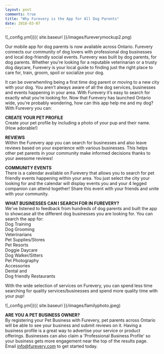 ```yaml
---
layout: post
comments: true
title: "Why Furevery is the App for All Dog Parents"
date: 2018-03-07
---
```

![_config.yml]({{ site.baseurl }}/images/fureverymockup2.png)

Our mobile app for dog parents is now available across Ontario. Furevery connects our community of dog lovers with professional dog businesses and local dog-friendly social events. Furevery was built by dog parents, for dog parents. Whether you're looking for a reputable veterinarian or a trusty dog daycare, Furevery is your local guide to finding just the right place to care for, train, groom, spoil or socialize your dog. 

It can be overwhemling being a first time dog parent or moving to a new city with your dog. You aren’t always aware of all the dog services, businesses and events happening in your area. With Furevery it’s easy to search for exactly what you’re looking for. Now that Furevery has launched Ontario wide, you're probably wondering, how can this app help me and my dog? 
<br>With Furevery you can:

**CREATE YOUR PET PROFILE**
<br>Create your pet profile by including a photo of your pup and their name. (How adorable!)

**REVIEWS**
<br>Within the Furevery app you can search for businesses and also leave reviews based on your experience with various businesses. This helps other pet parents in your community make informed decisions thanks to your awesome reviews! 

**COMMUNITY EVENTS**
<br>There is a calendar available on Furevery that allows you to search for pet friendly events happening within your area. You just select the city your looking for and the calendar will display events you and your 4 legged companion can attend together! Share this event with your friends and unite with your community. 

**WHAT BUSINESSES CAN I SEARCH FOR IN FUREVERY?**
<br>We've listened to feedback from hundreds of dog parents and built the app to showcase all the different dog businesses you are looking for. 
You can search the app for:
<br>Dog Training
<br>Dog Grooming
<br>Veterinarians
<br>Pet Supplies/Stores
<br>Pet Resorts
<br>Doggie Daycare
<br>Dog Walker/Sitters
<br>Pet Photography
<br>Accessories
<br>Dental and 
<br>Dog friendly Restaurants

With the wide selection of services on Furevery, you can spend less time searching for quality services/businesses and spend more quality time with your pup! 

![_config.yml]({{ site.baseurl }}/images/familyphoto.jpeg)

**ARE YOU A PET BUSINESS OWNER?**
<br>By registering your Pet Business with Furevery, pet parents across Ontario will be able to see your business and submit reviews on it. Having a business profile is a great way to advertise your service or product offerings. Businesses can also claim a 'Professional Business Profile' so your business gets more engagement near the top of the results page. Email info@furevery.com to get started today. 



